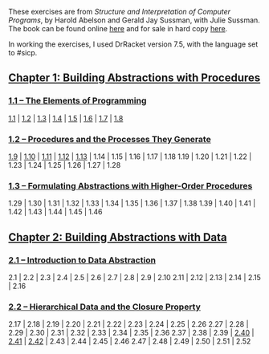 ---
---

These exercises are from *Structure and Interpretation of Computer Programs*, by Harold Abelson and Gerald Jay Sussman, with Julie Sussman. The book can be found online [here](https://mitpress.mit.edu/sites/default/files/sicp/full-text/book/book.html) and for sale in hard copy [here](https://www.amazon.com/Structure-Interpretation-Computer-Programs-Engineering/dp/0262510871/).

In working the exercises, I used DrRacket version 7.5, with the language set to #sicp.

## [Chapter 1: Building Abstractions with Procedures](https://mitpress.mit.edu/sites/default/files/sicp/full-text/book/book-Z-H-9.html#%_chap_1)

### [1.1 – The Elements of Programming](https://mitpress.mit.edu/sites/default/files/sicp/full-text/book/book-Z-H-10.html#%_sec_1.1)

[1.1](https://aelanteno.github.io/sicp-exercises/exercise-1.1) | [1.2](https://aelanteno.github.io/sicp-exercises/exercise-1.2) | [1.3](https://aelanteno.github.io/sicp-exercises/exercise-1.3) | [1.4](https://aelanteno.github.io/sicp-exercises/exercise-1.4) | [1.5](https://aelanteno.github.io/sicp-exercises/exercise-1.5) | [1.6](https://aelanteno.github.io/sicp-exercises/exercise-1.6) | [1.7](https://aelanteno.github.io/sicp-exercises/exercise-1.7) | [1.8](https://aelanteno.github.io/sicp-exercises/exercise-1.8)

### [1.2 – Procedures and the Processes They Generate](https://mitpress.mit.edu/sites/default/files/sicp/full-text/book/book-Z-H-11.html#%_sec_1.2)

[1.9](https://aelanteno.github.io/sicp-exercises/exercise-1.9) | [1.10](https://aelanteno.github.io/sicp-exercises/exercise-1.10) | [1.11](https://aelanteno.github.io/sicp-exercises/exercise-1.11) | [1.12](https://aelanteno.github.io/sicp-exercises/exercise-1.12) | [1.13](https://aelanteno.github.io/sicp-exercises/exercise-1.13) | 1.14 | 1.15 | 1.16 | 1.17 | 1.18
1.19 | 1.20 | 1.21 | 1.22 | 1.23 | 1.24 | 1.25 | 1.26 | 1.27 | 1.28

### [1.3 – Formulating Abstractions with Higher-Order Procedures](https://mitpress.mit.edu/sites/default/files/sicp/full-text/book/book-Z-H-12.html#%_sec_1.3)

1.29 | 1.30 | 1.31 | 1.32 | 1.33 | 1.34 | 1.35 | 1.36 | 1.37 | 1.38
1.39 | 1.40 | 1.41 | 1.42 | 1.43 | 1.44 | 1.45 | 1.46

## [Chapter 2: Building Abstractions with Data](https://mitpress.mit.edu/sites/default/files/sicp/full-text/book/book-Z-H-13.html#%_chap_2)

### [2.1 – Introduction to Data Abstraction](https://mitpress.mit.edu/sites/default/files/sicp/full-text/book/book-Z-H-14.html#%_sec_2.1)

2.1 | 2.2 | 2.3 | 2.4 | 2.5 | 2.6 | 2.7 | 2.8 | 2.9 | 2.10
2.11 | 2.12 | 2.13 | 2.14 | 2.15 | 2.16

### [2.2 – Hierarchical Data and the Closure Property](https://mitpress.mit.edu/sites/default/files/sicp/full-text/book/book-Z-H-15.html#%_sec_2.2)

2.17 | 2.18 | 2.19 | 2.20 | 2.21 | 2.22 | 2.23 | 2.24 | 2.25 | 2.26
2.27 | 2.28 | 2.29 | 2.30 | 2.31 | 2.32 | 2.33 | 2.34 | 2.35 | 2.36
2.37 | 2.38 | 2.39 | [2.40](https://aelanteno.github.io/sicp-exercises/exercise-2.40) | [2.41](https://aelanteno.github.io/sicp-exercises/exercise-2.41) | [2.42](https://aelanteno.github.io/sicp-exercises/exercise-2.42) | 2.43 | 2.44 | 2.45 | 2.46
2.47 | 2.48 | 2.49 | 2.50 | 2.51 | 2.52